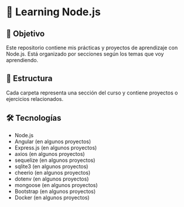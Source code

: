 # 🚀 Learning Node.js

## 📌 Objetivo
Este repositorio contiene mis prácticas y proyectos de aprendizaje con Node.js. Está organizado por secciones según los temas que voy aprendiendo.

## 📂 Estructura
Cada carpeta representa una sección del curso y contiene proyectos o ejercicios relacionados.

## 🛠️ Tecnologías
- Node.js
- Angular (en algunos proyectos)
- Express.js (en algunos proyectos)
- axios (en algunos proyectos)
- sequelize (en algunos proyectos)
- sqlite3 (en algunos proyectos)
- cheerio (en algunos proyectos)
- dotenv (en algunos proyectos)
- mongoose (en algunos proyectos)
- Bootstrap (en algunos proyectos)
- Docker (en algunos proyectos)